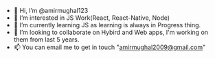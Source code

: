 - 👋 Hi, I’m @amirmughal123
- 👀 I’m interested in JS Work(React, React-Native, Node)
- 🌱 I’m currently learning JS as learning is always in Progress thing.
- 💞️ I’m looking to collaborate on Hybird and Web apps, I'm working on them from last 5 years.
- 📫 You can email me to get in touch "amirmughal2009@gmail.com"

<!---
amirmughal123/amirmughal123 is a ✨ special ✨ repository because its `README.md` (this file) appears on your GitHub profile.
You can click the Preview link to take a look at your changes.
--->
